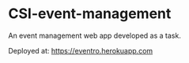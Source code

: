 # CSI-event-management
An event management web app developed as a task.

Deployed at: https://eventro.herokuapp.com

